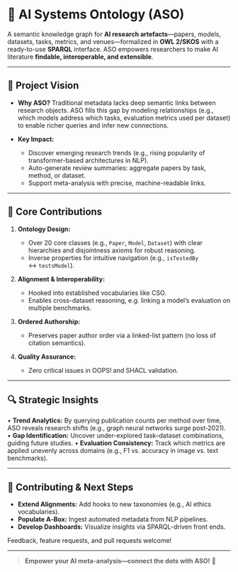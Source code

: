 # 🚀 AI Systems Ontology (ASO)

A semantic knowledge graph for **AI research artefacts**—papers, models, datasets, tasks, metrics, and venues—formalized in **OWL 2/SKOS** with a ready-to-use **SPARQL** interface. ASO empowers researchers to make AI literature **findable, interoperable, and extensible**.

---

## 📄 Project Vision

* **Why ASO?** Traditional metadata lacks deep semantic links between research objects. ASO fills this gap by modeling relationships (e.g., which models address which tasks, evaluation metrics used per dataset) to enable richer queries and infer new connections.
* **Key Impact:**

  * Discover emerging research trends (e.g., rising popularity of transformer-based architectures in NLP).
  * Auto-generate review summaries: aggregate papers by task, method, or dataset.
  * Support meta-analysis with precise, machine-readable links.

---

## 🧩 Core Contributions

1. **Ontology Design:**

   * Over 20 core classes (e.g., `Paper`, `Model`, `Dataset`) with clear hierarchies and disjointness axioms for robust reasoning.
   * Inverse properties for intuitive navigation (e.g., `isTestedBy` ↔ `testsModel`).
2. **Alignment & Interoperability:**

   * Hooked into established vocabularies like CSO.
   * Enables cross-dataset reasoning, e.g. linking a model’s evaluation on multiple benchmarks.
3. **Ordered Authorship:**

   * Preserves paper author order via a linked-list pattern (no loss of citation semantics).
4. **Quality Assurance:**

   * Zero critical issues in OOPS! and SHACL validation.

---

## 🔍 Strategic Insights

• **Trend Analytics:** By querying publication counts per method over time, ASO reveals research shifts (e.g., graph neural networks surge post‑2021).
• **Gap Identification:** Uncover under-explored task–dataset combinations, guiding future studies.
• **Evaluation Consistency:** Track which metrics are applied unevenly across domains (e.g., F1 vs. accuracy in image vs. text benchmarks).

---

## 🤝 Contributing & Next Steps

* **Extend Alignments:** Add hooks to new taxonomies (e.g., AI ethics vocabularies).
* **Populate A‑Box:** Ingest automated metadata from NLP pipelines.
* **Develop Dashboards:** Visualize insights via SPARQL-driven front ends.

Feedback, feature requests, and pull requests welcome!

---
> **Empower your AI meta-analysis—connect the dots with ASO!** 🎉
